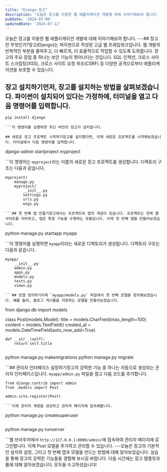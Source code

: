 ```yaml
---
title: "Django-장고"
description: "오늘은 장고를 이용한 웹 애플리케이션 개발에 대해 이야기해보려 합니다.   장고란 무엇인가?  장고(Django)는 파이썬으로 작성된 고급 웹 프레임워크입니다. 웹 개발의 반복적인 부분을 줄여주고, 더 빠르게, 더 효율적으로 작업할 수 있도록 도와줍니다. 장고의 주요 장점 중 하나는 보..."
pubDate: '2024-07-09'
updatedDate: '2024-07-12'
---
```


오늘은 장고를 이용한 웹 애플리케이션 개발에 대해 이야기해보려 합니다.
---## 장고란 무엇인가?장고(Django)는 파이썬으로 작성된 고급 웹 프레임워크입니다. 웹 개발의 반복적인 부분을 줄여주고, 더 빠르게, 더 효율적으로 작업할 수 있도록 도와줍니다. 장고의 주요 장점 중 하나는 보안 기능이 뛰어나다는 것입니다. SQL 인젝션, 크로스 사이트 스크립팅(XSS), 크로스 사이트 요청 위조(CSRF) 등 다양한 공격으로부터 애플리케이션을 보호할 수 있습니다.

## 장고 설치하기먼저, 장고를 설치하는 방법을 살펴보겠습니다. 파이썬이 설치되어 있다는 가정하에, 터미널을 열고 다음 명령어를 입력합니다.

```
pip install django

```이 명령어를 실행하면 최신 버전의 장고가 설치됩니다.

## 새로운 장고 프로젝트 시작하기장고를 설치했다면, 이제 새로운 프로젝트를 시작해보겠습니다. 터미널에서 다음 명령어를 입력합니다.

```
django-admin startproject myproject

```이 명령어는 `myproject`라는 이름의 새로운 장고 프로젝트를 생성합니다. 디렉토리 구조는 다음과 같습니다.
```
myproject/
    manage.py
    myproject/
        __init__.py
        settings.py
        urls.py
        wsgi.py

```## 첫 번째 앱 만들기장고에서는 프로젝트와 앱의 개념이 있습니다. 프로젝트는 전체 웹 사이트를 의미하고, 앱은 특정 기능을 수행하는 모듈입니다. 이제 첫 번째 앱을 만들어보겠습니다.
```
python manage.py startapp myapp

```이 명령어를 실행하면 `myapp`이라는 새로운 디렉토리가 생성됩니다. 디렉토리 구조는 다음과 같습니다.
```
myapp/
    __init__.py
    admin.py
    apps.py
    models.py
    tests.py
    views.py

```## 모델 정의하기이제 `myapp/models.py` 파일에서 첫 번째 모델을 정의해보겠습니다. 예를 들어, 블로그 게시물을 저장하는 모델을 만들어보겠습니다.
```
from django.db import models

class Post(models.Model):
    title = models.CharField(max_length=100)
    content = models.TextField()
    created_at = models.DateTimeField(auto_now_add=True)

    def __str__(self):
        return self.title

```## 데이터베이스에 모델 적용하기모델을 정의했다면, 데이터베이스에 적용해야 합니다. 이를 위해 마이그레이션(migration)을 생성하고 적용합니다.
```
python manage.py makemigrations
python manage.py migrate

```## 관리자 인터페이스 설정하기장고의 강력한 기능 중 하나는 자동으로 생성되는 관리자 인터페이스입니다. `myapp/admin.py` 파일을 열고 다음 코드를 추가합니다.
```
from django.contrib import admin
from .models import Post

admin.site.register(Post)

```이제 관리자 계정을 생성하고 관리자 페이지에 접속해봅니다.
```
python manage.py createsuperuser

```명령어를 실행하고 필요한 정보를 입력한 후, 서버를 시작합니다.
```
python manage.py runserver

```웹 브라우저에서 `http://127.0.0.1:8000/admin/`에 접속하여 관리자 페이지에 로그인합니다. 이제 Post 모델을 추가하고 관리할 수 있습니다.
---오늘은 장고의 기본적인 설치와 설정, 그리고 첫 번째 앱과 모델을 만드는 방법에 대해 알아보았습니다. 실습을 통해 장고의 강력한 기능들을 경험해 보시길 바랍니다. 다음 시간에는 장고 템플릿과 폼에 대해 알아보겠습니다. 모두들 수고하셨습니다!